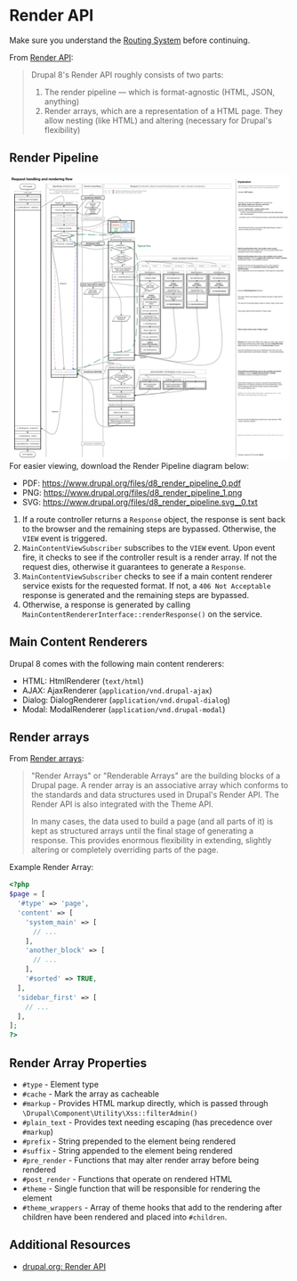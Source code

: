 # Render API

Make sure you understand the [Routing System](4.4-essential-apis-routing.md) before continuing.

From [Render API](https://www.drupal.org/docs/8/api/render-api):
> Drupal 8's Render API roughly consists of two parts:
>
> 1. The render pipeline — which is format-agnostic (HTML, JSON, anything)
> 2. Render arrays, which are a representation of a HTML page. They allow nesting (like HTML) and altering (necessary for Drupal's flexibility)

## Render Pipeline
![Render Pipeline](images/render-pipeline.png "Render Pipeline")
For easier viewing, download the Render Pipeline diagram below:
- PDF: https://www.drupal.org/files/d8_render_pipeline_0.pdf
- PNG: https://www.drupal.org/files/d8_render_pipeline_1.png
- SVG: https://www.drupal.org/files/d8_render_pipeline.svg__0.txt

1. If a route controller returns a `Response` object, the response is sent back to the browser and the remaining steps are bypassed. Otherwise, the `VIEW` event is triggered.
2. `MainContentViewSubscriber` subscribes to the `VIEW` event. Upon event fire, it checks to see if the controller result is a render array. If not the request dies, otherwise it guarantees to generate a `Response`.
3. `MainContentViewSubscriber` checks to see if a main content renderer service exists for the requested format. If not, a `406 Not Acceptable` response is generated and the remaining steps are bypassed.
4. Otherwise, a response is generated by calling `MainContentRendererInterface::renderResponse()` on the service.

## Main Content Renderers

Drupal 8 comes with the following main content renderers:

- HTML: HtmlRenderer (`text/html`)
- AJAX: AjaxRenderer (`application/vnd.drupal-ajax`)
- Dialog: DialogRenderer (`application/vnd.drupal-dialog`)
- Modal: ModalRenderer (`application/vnd.drupal-modal`)

## Render arrays

From [Render arrays](https://www.drupal.org/docs/8/api/render-api/render-arrays):
> "Render Arrays" or "Renderable Arrays" are the building blocks of a Drupal page. A render array is an associative array which conforms to the standards and data structures used in Drupal's Render API. The Render API is also integrated with the Theme API.
>
> In many cases, the data used to build a page (and all parts of it) is kept as structured arrays until the final stage of generating a response. This provides enormous flexibility in extending, slightly altering or completely overriding parts of the page.

Example Render Array:
```php
<?php
$page = [
  '#type' => 'page',
  'content' => [
    'system_main' => [
      // ...
    ],
    'another_block' => [
      // ...
    ],
    '#sorted' => TRUE,
  ],
  'sidebar_first' => [
    // ...
  ],
];
?>
```

## Render Array Properties

- `#type` - Element type
- `#cache` - Mark the array as cacheable
- `#markup` - Provides HTML markup directly, which is passed through `\Drupal\Component\Utility\Xss::filterAdmin()`
- `#plain_text` - Provides text needing escaping (has precedence over `#markup`)
- `#prefix` - String prepended to the element being rendered
- `#suffix` - String appended to the element being rendered
- `#pre_render` - Functions that may alter render array before being rendered
- `#post_render` - Functions that operate on rendered HTML
- `#theme` - Single function that will be responsible for rendering the element
- `#theme_wrappers` - Array of theme hooks that add to the rendering after children have been rendered and placed into `#children`.

## Additional Resources
- [drupal.org: Render API](https://www.drupal.org/docs/8/api/render-api)
